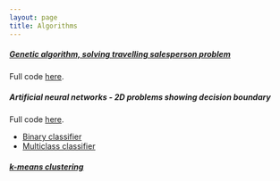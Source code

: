 ```yaml
---
layout: page
title: Algorithms
---
```


##### [Genetic algorithm, solving travelling salesperson problem](https://nbviewer.org/github/StephenTGibson/genetic-algorithms/blob/main/Demo_solve_the_travelling_salesperson_problem_using_a_genetic_algo.ipynb)
Full code [here](https://github.com/StephenTGibson/genetic-algorithms).

##### Artificial neural networks - 2D problems showing decision boundary
Full code [here](https://github.com/StephenTGibson/homemade-artificial-neural-networks).
* [Binary classifier](https://nbviewer.org/github/StephenTGibson/homemade-artificial-neural-networks/blob/main/Demo_using_network_as_binary_classifier.ipynb)
* [Multiclass classifier](https://nbviewer.org/github/StephenTGibson/homemade-artificial-neural-networks/blob/main/Demo_using_network_as_multiclass_classifier.ipynb)

##### [k-means clustering](https://nbviewer.jupyter.org/github/phtevegibson/data-projects/blob/main/notebooks/diy_k_means_clustering.ipynb)